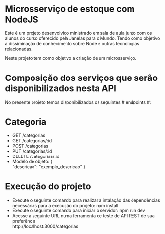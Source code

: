 # Microsserviço  de estoque com NodeJS #

Este é um projeto desenvolvido ministrado em sala de aula junto com os alunos do curso oferecido pela Janelas para o Mundo. Tendo como objetivo a dissiminação de conhecimento sobre Node e outras tecnologias relacionadas.

Neste projeto tem como objetivo a criação de um microsserviço.

# Composição dos serviços que serão disponibilizados nesta API #
No presente projeto temos disponibilizados os seguintes # endpoints #:

# Categoria #
* GET /categorias
* GET /categorias/:id
* POST /categorias
* PUT /categorias/:id
* DELETE /categorias/:id
* Modelo de objeto: 
    {     
        "descricao": "exemplo_descricao"
    }
    
#  #

# Execução do projeto #
* Execute o seguinte comando para realizar a intalação das dependências necessárias para a execução do projeto:
    npm install
* Execute o seguinte comando para iniciar o servidor:
    npm run dev
* Acesse a seguinte URL numa ferramenta de teste de API REST de sua preferência   
    http://localhost:3000/categorias
